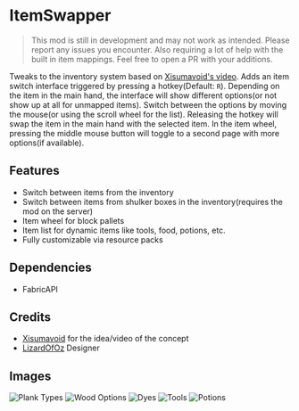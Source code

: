 # ItemSwapper

> This mod is still in development and may not work as intended. Please report any issues you encounter. Also requiring a lot of help with the built in item mappings. Feel free to open a PR with your additions.

Tweaks to the inventory system based on [Xisumavoid's video](https://www.youtube.com/watch?v=A6DvnFCW5FY).
Adds an item switch interface triggered by pressing a hotkey(Default: `R`). Depending on the item in the main hand, the interface will show different options(or not show up at all for unmapped items). Switch between the options by moving the mouse(or using the scroll wheel for the list). Releasing the hotkey will swap the item in the main hand with the selected item. In the item wheel, pressing the middle mouse button will toggle to a second page with more options(if available).

## Features

- Switch between items from the inventory
- Switch between items from shulker boxes in the inventory(requires the mod on the server)
- Item wheel for block pallets
- Item list for dynamic items like tools, food, potions, etc.
- Fully customizable via resource packs

## Dependencies

- FabricAPI

## Credits

- [Xisumavoid](https://www.youtube.com/xisumavoid) for the idea/video of the concept
- [LizardOfOz](https://www.youtube.com/LizardOfOz) Designer

## Images

![Plank Types](https://raw.githubusercontent.com/tr7zw/ItemSwapper/1.19/img/planktypes.png)
![Wood Options](https://raw.githubusercontent.com/tr7zw/ItemSwapper/1.19/img/woodoptions.png)
![Dyes](https://raw.githubusercontent.com/tr7zw/ItemSwapper/1.19/img/dyes.png)
![Tools](https://raw.githubusercontent.com/tr7zw/ItemSwapper/1.19/img/tools.png)
![Potions](https://raw.githubusercontent.com/tr7zw/ItemSwapper/1.19/img/potions.png)